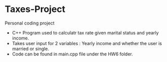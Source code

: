 # Taxes-Project
Personal coding project

- C++ Program used to calculatr tax rate given marital status and yearly income.
- Takes user input for 2 variables : Yearly income and whether the user is married or single.
- Code can be found in main.cpp file under the HW6 folder.
